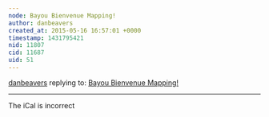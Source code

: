 ```yaml
---
node: Bayou Bienvenue Mapping! 
author: danbeavers
created_at: 2015-05-16 16:57:01 +0000
timestamp: 1431795421
nid: 11807
cid: 11687
uid: 51
---
```




[danbeavers](../profile/danbeavers) replying to: [Bayou Bienvenue Mapping! ](../notes/stevie/05-12-2015/bayou-bienvenue-mapping)

----
The iCal is incorrect